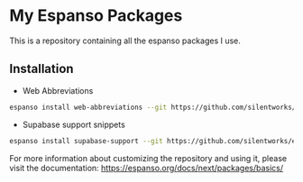 # My Espanso Packages

This is a repository containing all the espanso packages I use.

## Installation

- Web Abbreviations

```sh
espanso install web-abbreviations --git https://github.com/silentworks/espanso-packages --external
```

- Supabase support snippets

```sh
espanso install supabase-support --git https://github.com/silentworks/espanso-packages --external
```

For more information about customizing the repository and using it, please
visit the documentation: https://espanso.org/docs/next/packages/basics/